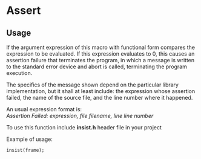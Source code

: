 Assert
======

Usage
------

If the argument expression of this macro with functional form compares the expression to be evaluated. If this expression evaluates to 0, this causes an assertion failure that terminates the program, in which a message is written to the standard error device and abort is called, terminating the program execution.
 
The specifics of the message shown depend on the particular library implementation, but it shall at least include: the expression whose assertion failed, the name of the source file, and the line number where it happened. 

An usual expression format is:  
*Assertion Failed: expression, file filename, line line number*
 
To use this function include **insist.h** header file in your project 
 
Example of usage: 

    insist(frame);
